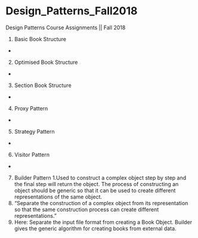# Design_Patterns_Fall2018

Design Patterns Course Assignments  ||  Fall 2018

1. Basic Book Structure
  *
2. Optimised Book Structure
  *
3. Section Book Structure
  *
4. Proxy Pattern
  *
5. Strategy Pattern
  *
6. Visitor Pattern
  *
7. Builder Pattern
 1.Used to construct a complex object step by step and the final step will return the object. The process of constructing an object should be generic so that it can be used to create different representations of the same object.
 2. “Separate the construction of a complex object from its representation so that the same construction process can create different representations.”
 3. Here: Separate the input file format from creating a Book Object. Builder gives the generic algorithm for creating books from external data.
